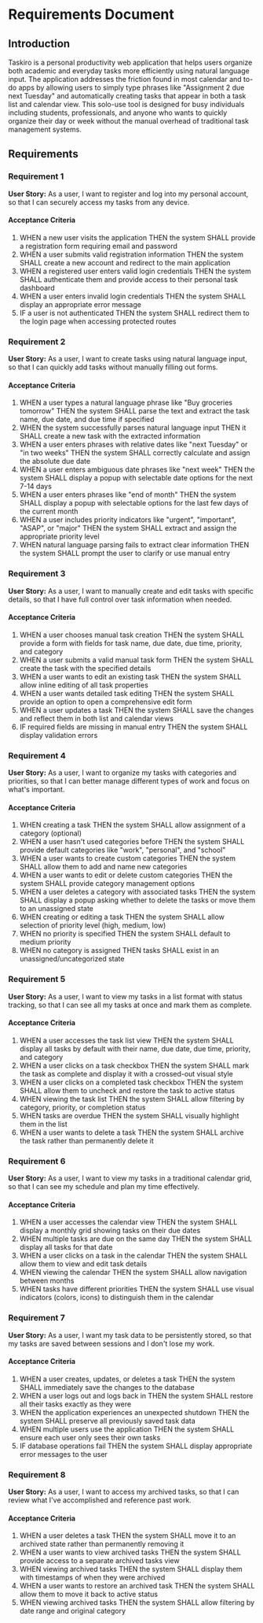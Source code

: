 # Requirements Document

## Introduction

Taskiro is a personal productivity web application that helps users organize both academic and everyday tasks more efficiently using natural language input. The application addresses the friction found in most calendar and to-do apps by allowing users to simply type phrases like "Assignment 2 due next Tuesday" and automatically creating tasks that appear in both a task list and calendar view. This solo-use tool is designed for busy individuals including students, professionals, and anyone who wants to quickly organize their day or week without the manual overhead of traditional task management systems.

## Requirements

### Requirement 1

**User Story:** As a user, I want to register and log into my personal account, so that I can securely access my tasks from any device.

#### Acceptance Criteria

1. WHEN a new user visits the application THEN the system SHALL provide a registration form requiring email and password
2. WHEN a user submits valid registration information THEN the system SHALL create a new account and redirect to the main application
3. WHEN a registered user enters valid login credentials THEN the system SHALL authenticate them and provide access to their personal task dashboard
4. WHEN a user enters invalid login credentials THEN the system SHALL display an appropriate error message
5. IF a user is not authenticated THEN the system SHALL redirect them to the login page when accessing protected routes

### Requirement 2

**User Story:** As a user, I want to create tasks using natural language input, so that I can quickly add tasks without manually filling out forms.

#### Acceptance Criteria

1. WHEN a user types a natural language phrase like "Buy groceries tomorrow" THEN the system SHALL parse the text and extract the task name, due date, and due time if specified
2. WHEN the system successfully parses natural language input THEN it SHALL create a new task with the extracted information
3. WHEN a user enters phrases with relative dates like "next Tuesday" or "in two weeks" THEN the system SHALL correctly calculate and assign the absolute due date
4. WHEN a user enters ambiguous date phrases like "next week" THEN the system SHALL display a popup with selectable date options for the next 7-14 days
5. WHEN a user enters phrases like "end of month" THEN the system SHALL display a popup with selectable options for the last few days of the current month
6. WHEN a user includes priority indicators like "urgent", "important", "ASAP", or "major" THEN the system SHALL extract and assign the appropriate priority level
7. WHEN natural language parsing fails to extract clear information THEN the system SHALL prompt the user to clarify or use manual entry

### Requirement 3

**User Story:** As a user, I want to manually create and edit tasks with specific details, so that I have full control over task information when needed.

#### Acceptance Criteria

1. WHEN a user chooses manual task creation THEN the system SHALL provide a form with fields for task name, due date, due time, priority, and category
2. WHEN a user submits a valid manual task form THEN the system SHALL create the task with the specified details
3. WHEN a user wants to edit an existing task THEN the system SHALL allow inline editing of all task properties
4. WHEN a user wants detailed task editing THEN the system SHALL provide an option to open a comprehensive edit form
5. WHEN a user updates a task THEN the system SHALL save the changes and reflect them in both list and calendar views
6. IF required fields are missing in manual entry THEN the system SHALL display validation errors

### Requirement 4

**User Story:** As a user, I want to organize my tasks with categories and priorities, so that I can better manage different types of work and focus on what's important.

#### Acceptance Criteria

1. WHEN creating a task THEN the system SHALL allow assignment of a category (optional)
2. WHEN a user hasn't used categories before THEN the system SHALL provide default categories like "work", "personal", and "school"
3. WHEN a user wants to create custom categories THEN the system SHALL allow them to add and name new categories
4. WHEN a user wants to edit or delete custom categories THEN the system SHALL provide category management options
5. WHEN a user deletes a category with associated tasks THEN the system SHALL display a popup asking whether to delete the tasks or move them to an unassigned state
6. WHEN creating or editing a task THEN the system SHALL allow selection of priority level (high, medium, low)
7. WHEN no priority is specified THEN the system SHALL default to medium priority
8. WHEN no category is assigned THEN tasks SHALL exist in an unassigned/uncategorized state

### Requirement 5

**User Story:** As a user, I want to view my tasks in a list format with status tracking, so that I can see all my tasks at once and mark them as complete.

#### Acceptance Criteria

1. WHEN a user accesses the task list view THEN the system SHALL display all tasks by default with their name, due date, due time, priority, and category
2. WHEN a user clicks on a task checkbox THEN the system SHALL mark the task as complete and display it with a crossed-out visual style
3. WHEN a user clicks on a completed task checkbox THEN the system SHALL allow them to uncheck and restore the task to active status
4. WHEN viewing the task list THEN the system SHALL allow filtering by category, priority, or completion status
5. WHEN tasks are overdue THEN the system SHALL visually highlight them in the list
6. WHEN a user wants to delete a task THEN the system SHALL archive the task rather than permanently delete it

### Requirement 6

**User Story:** As a user, I want to view my tasks in a traditional calendar grid, so that I can see my schedule and plan my time effectively.

#### Acceptance Criteria

1. WHEN a user accesses the calendar view THEN the system SHALL display a monthly grid showing tasks on their due dates
2. WHEN multiple tasks are due on the same day THEN the system SHALL display all tasks for that date
3. WHEN a user clicks on a task in the calendar THEN the system SHALL allow them to view and edit task details
4. WHEN viewing the calendar THEN the system SHALL allow navigation between months
5. WHEN tasks have different priorities THEN the system SHALL use visual indicators (colors, icons) to distinguish them in the calendar

### Requirement 7

**User Story:** As a user, I want my task data to be persistently stored, so that my tasks are saved between sessions and I don't lose my work.

#### Acceptance Criteria

1. WHEN a user creates, updates, or deletes a task THEN the system SHALL immediately save the changes to the database
2. WHEN a user logs out and logs back in THEN the system SHALL restore all their tasks exactly as they were
3. WHEN the application experiences an unexpected shutdown THEN the system SHALL preserve all previously saved task data
4. WHEN multiple users use the application THEN the system SHALL ensure each user only sees their own tasks
5. IF database operations fail THEN the system SHALL display appropriate error messages to the user

### Requirement 8

**User Story:** As a user, I want to access my archived tasks, so that I can review what I've accomplished and reference past work.

#### Acceptance Criteria

1. WHEN a user deletes a task THEN the system SHALL move it to an archived state rather than permanently removing it
2. WHEN a user wants to view archived tasks THEN the system SHALL provide access to a separate archived tasks view
3. WHEN viewing archived tasks THEN the system SHALL display them with timestamps of when they were archived
4. WHEN a user wants to restore an archived task THEN the system SHALL allow them to move it back to active status
5. WHEN viewing archived tasks THEN the system SHALL allow filtering by date range and original category

